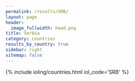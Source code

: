 ```yaml
---
permalink: /results/SRB/
layout: page
header:
  image_fullwidth: head.png
title: Serbia
category: countries
results_by_country: true
sidebar: right
sitemap: false
---
```


{% include ioling/countries.html iol_code='SRB' %}